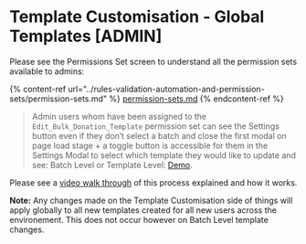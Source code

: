 # Template Customisation - Global Templates \[ADMIN]

Please see the Permissions Set screen to understand all the permission sets available to admins:

{% content-ref url="../rules-validation-automation-and-permission-sets/permission-sets.md" %}
[permission-sets.md](../rules-validation-automation-and-permission-sets/permission-sets.md)
{% endcontent-ref %}

> Admin users whom have been assigned to the `Edit_Bulk_Donation_Template` permission set can see the Settings button even if they don’t select a batch and close the first modal on page load stage + a toggle button is accessible for them in the Settings Modal to select which template they would like to update and see: Batch Level or Template Level: [Demo](https://take.ms/EEV9F).

Please see a [video walk through](https://www.loom.com/share/426230f8ffa54959a2336bb003c90065) of this process explained and how it works.

**Note:** Any changes made on the Template Customisation side of things will apply globally to all new templates created for all new users across the environement. This does not occur however on Batch Level template changes.&#x20;





